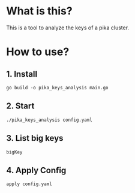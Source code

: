 # What is this?
This is a tool to analyze the keys of a pika cluster.
# How to use?
## 1. Install
```shell
go build -o pika_keys_analysis main.go
```
## 2. Start
```shell
./pika_keys_analysis config.yaml
```
## 3. List big keys
```shell
bigKey
```
## 4. Apply Config
```shell
apply config.yaml
```
